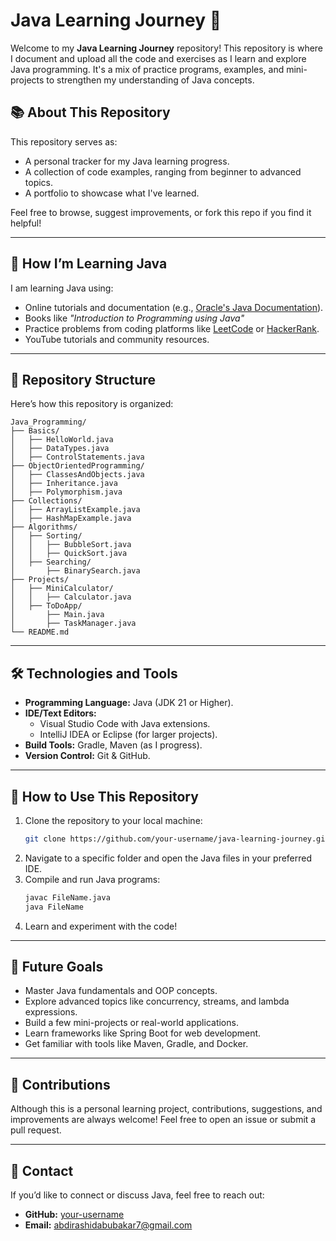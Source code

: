 
# Java Learning Journey 🚀

Welcome to my **Java Learning Journey** repository! This repository is where I document and upload all the code and exercises as I learn and explore Java programming. It's a mix of practice programs, examples, and mini-projects to strengthen my understanding of Java concepts.



## 📚 About This Repository
This repository serves as:
- A personal tracker for my Java learning progress.
- A collection of code examples, ranging from beginner to advanced topics.
- A portfolio to showcase what I've learned.

Feel free to browse, suggest improvements, or fork this repo if you find it helpful!

---

## 📖 How I’m Learning Java
I am learning Java using:
- Online tutorials and documentation (e.g., [Oracle's Java Documentation](https://docs.oracle.com/en/java/)).
- Books like *"Introduction to Programming using Java"*
- Practice problems from coding platforms like [LeetCode](https://leetcode.com/) or [HackerRank](https://www.hackerrank.com/).
- YouTube tutorials and community resources.

---

## 📂 Repository Structure
Here’s how this repository is organized:

```plaintext
Java_Programming/
├── Basics/
│   ├── HelloWorld.java
│   ├── DataTypes.java
│   ├── ControlStatements.java
├── ObjectOrientedProgramming/
│   ├── ClassesAndObjects.java
│   ├── Inheritance.java
│   ├── Polymorphism.java
├── Collections/
│   ├── ArrayListExample.java
│   ├── HashMapExample.java
├── Algorithms/
│   ├── Sorting/
│   │   ├── BubbleSort.java
│   │   ├── QuickSort.java
│   ├── Searching/
│       ├── BinarySearch.java
├── Projects/
│   ├── MiniCalculator/
│   │   ├── Calculator.java
│   ├── ToDoApp/
│       ├── Main.java
│       ├── TaskManager.java
└── README.md
```

---

## 🛠️ Technologies and Tools
- **Programming Language:** Java (JDK 21 or Higher).
- **IDE/Text Editors:** 
  - Visual Studio Code with Java extensions.
  - IntelliJ IDEA or Eclipse (for larger projects).
- **Build Tools:** Gradle, Maven (as I progress).
- **Version Control:** Git & GitHub.

---

## 🚀 How to Use This Repository
1. Clone the repository to your local machine:
   ```bash
   git clone https://github.com/your-username/java-learning-journey.git
   ```
2. Navigate to a specific folder and open the Java files in your preferred IDE.
3. Compile and run Java programs:
   ```bash
   javac FileName.java
   java FileName
   ```
4. Learn and experiment with the code!

---

## 🎯 Future Goals
- Master Java fundamentals and OOP concepts.
- Explore advanced topics like concurrency, streams, and lambda expressions.
- Build a few mini-projects or real-world applications.
- Learn frameworks like Spring Boot for web development.
- Get familiar with tools like Maven, Gradle, and Docker.

---

## 🙌 Contributions
Although this is a personal learning project, contributions, suggestions, and improvements are always welcome! Feel free to open an issue or submit a pull request.

---

## 📧 Contact
If you’d like to connect or discuss Java, feel free to reach out:
- **GitHub:** [your-username](https://github.com/abdidrashidabubakar50)
- **Email:** abdirashidabubakar7@gmail.com
```